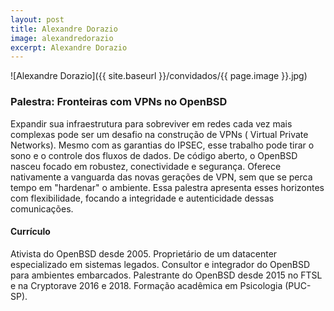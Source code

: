 ```yaml
---
layout: post
title: Alexandre Dorazio
image: alexandredorazio
excerpt: Alexandre Dorazio
---
```

![Alexandre Dorazio]({{ site.baseurl }}/convidados/{{ page.image }}.jpg)


### Palestra: Fronteiras com VPNs no OpenBSD

Expandir sua infraestrutura para sobreviver em redes cada vez mais complexas
pode ser um desafio na construção de VPNs ( Virtual Private Networks).
Mesmo com as garantias do IPSEC, esse trabalho pode tirar o sono e o controle
dos fluxos de dados. De código aberto, o OpenBSD nasceu focado em robustez,
conectividade e segurança. Oferece nativamente a vanguarda das novas
gerações de VPN, sem que se perca tempo em "hardenar" o ambiente. Essa
palestra apresenta esses horizontes com flexibilidade, focando a integridade e
autenticidade dessas comunicações.

#### Currículo

Ativista do OpenBSD desde 2005.
Proprietário de um datacenter especializado em sistemas legados.
Consultor e integrador do OpenBSD para ambientes embarcados.
Palestrante do OpenBSD desde 2015 no FTSL e na Cryptorave 2016 e 2018.
Formação acadêmica em Psicologia (PUC-SP).



